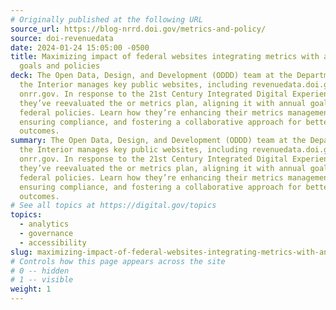 ```yaml
---
# Originally published at the following URL
source_url: https://blog-nrrd.doi.gov/metrics-and-policy/
source: doi-revenuedata
date: 2024-01-24 15:05:00 -0500
title: Maximizing impact of federal websites integrating metrics with annual
  goals and policies
deck: The Open Data, Design, and Development (ODDD) team at the Department of
  the Interior manages key public websites, including revenuedata.doi.gov and
  onrr.gov. In response to the 21st Century Integrated Digital Experience Act,
  they’ve reevaluated the or metrics plan, aligning it with annual goals and
  federal policies. Learn how they’re enhancing their metrics management,
  ensuring compliance, and fostering a collaborative approach for better
  outcomes.
summary: The Open Data, Design, and Development (ODDD) team at the Department of
  the Interior manages key public websites, including revenuedata.doi.gov and
  onrr.gov. In response to the 21st Century Integrated Digital Experience Act,
  they’ve reevaluated the or metrics plan, aligning it with annual goals and
  federal policies. Learn how they’re enhancing their metrics management,
  ensuring compliance, and fostering a collaborative approach for better
  outcomes.
# See all topics at https://digital.gov/topics
topics:
  - analytics
  - governance
  - accessibility
slug: maximizing-impact-of-federal-websites-integrating-metrics-with-annual-goals-and-policies
# Controls how this page appears across the site
# 0 -- hidden
# 1 -- visible
weight: 1
---
```


